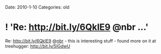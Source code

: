 Date: 2010-1-10
Categories: old

# ! 'Re: http://bit.ly/6QkIE9 @nbr ...'

Re: <a href="http://bit.ly/6QkIE9" rel="nofollow">http://bit.ly/6QkIE9</a> @<a href="http://twitter.com/nbr" class="aktt_username">nbr</a> - this is interesting stuff - found more on it at treehugger: <a href="http://bit.ly/5IGdwU" rel="nofollow">http://bit.ly/5IGdwU</a>
